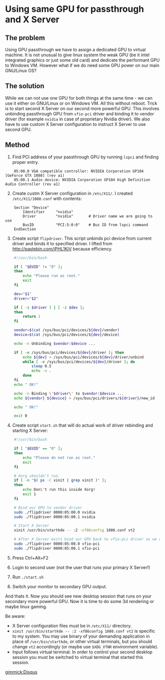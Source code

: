 # Using same GPU for passthrough and X Server


## The problem

Using GPU passthrough we have to assign a dedicated GPU to virtual machine. It is not unusual to give linux system the weak GPU (be it intel integrated graphics or just some old card) and dedicate the performant GPU to Windows VM. However what if we do need some GPU power on our main GNU/Linux OS?


## The solution

While we can not use one GPU for both things at the same time - we can use it either on GNU/Linux or on Windows VM. All this without reboot. Trick is to start second X Server on our second more powerful GPU. This involves unbinding passthrough GPU from `vfio-pci` driver and binding it to vendor driver (for example `nvidia` in case of proprietary Nvidia driver). We also have to use custom X Server configuration to instruct X Server to use second GPU.

## Method

1. Find PCI address of your passthrough GPU by running `lspci` and finding proper entry.
```
    05:00.0 VGA compatible controller: NVIDIA Corporation GP104 [GeForce GTX 1080] (rev a1)
    05:00.1 Audio device: NVIDIA Corporation GP104 High Definition Audio Controller (rev a1)
```
2. Create custm X Server configuration in `/etc/X11/`. I created `/etc/X11/1080.conf` with contents:
```
    Section "Device"
        Identifier     "nvidia"
        Driver         "nvidia"       # Driver name we are going to use
        BusID          "PCI:5:0:0"    # Bus ID from lspci command
    EndSection
```
3. Create script `flipdriver`. This script unbinds pci device from current driver and binds it to specified driver. I lifted from http://pastebin.com/iPHL1KjV because efficiency.
```bash
    #!/usr/bin/bash

    if [ "$EUID" != "0" ];
    then
        echo "Please run as root."
        exit
    fi

    dev="$1"
    driver="$2"

    if [ -z $driver ] | [ -z $dev ];
    then
        return 1
    fi

    vendor=$(cat /sys/bus/pci/devices/${dev}/vendor)
    device=$(cat /sys/bus/pci/devices/${dev}/device)

    echo -n Unbinding $vendor:$device ...

    if [ -e /sys/bus/pci/devices/${dev}/driver ]; then
        echo ${dev} > /sys/bus/pci/devices/${dev}/driver/unbind
        while [ -e /sys/bus/pci/devices/${dev}/driver ]; do
            sleep 0.5
            echo -n .
        done
    fi
    echo " OK!"

    echo -n Binding \'$driver\' to $vendor:$device ...
    echo ${vendor} ${device} > /sys/bus/pci/drivers/${driver}/new_id

    echo " OK!"

    exit 0
```
4. Create script `start.sh` that will do actual work of driver rebinding and starting X Server:
```bash
    #!/usr/bin/bash

    if [ "$EUID" == "0" ];
    then
        echo "Please do not run as root."
        exit
    fi

    # Xorg shouldn't run.
    if [ -n "$( ps -C xinit | grep xinit )" ];
    then
        echo Don\'t run this inside Xorg!
        exit 1
    fi

    # Bind our GPU to vendor driver
    sudo ./flipdriver 0000:05:00.0 nvidia
    sudo ./flipdriver 0000:05:00.1 nvidia

    # Start X Server
    xinit /usr/bin/startkde -- :2 -xf86config 1080.conf vt2

    # After X Server exits bind our GPU back to vfio-pci driver so we can use it windows VM again
    sudo ./flipdriver 0000:05:00.0 vfio-pci
    sudo ./flipdriver 0000:05:00.1 vfio-pci
```
5. Press Ctrl+Alt+F2

6. Login to second user (not the user that runs your primary X Server!)

7. Run `./start.sh`

8. Switch your monitor to secondary GPU output.

And thats it. Now you should see new desktop session that runs on your secondary more powerful GPU. Now it is time to do some 3d rendering or maybe linux gaming.

Be aware:

* X Server configuration files must be in `/etc/X11/` directory.
* `xinit /usr/bin/startkde -- :2 -xf86config 1080.conf vt2` is specific to my system. You may use binary of your demanding application in place of `/usr/bin/startkde`, or other virtual terminals, but you should change `vt2` accordingly (or maybe use `$XDG_VTNR` environment variable).
* Input follows virtual terminal. In order to control your second desktop session you must be switched to virtual terminal that started this session.

[gimmick:Disqus](tech-notebook)
